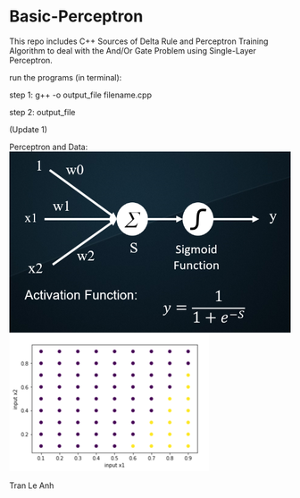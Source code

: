 # Basic-Perceptron
This repo includes C++ Sources of Delta Rule and Perceptron Training Algorithm to deal with the And/Or Gate Problem using Single-Layer Perceptron.

run the programs (in terminal):

step 1: g++ -o output_file filename.cpp

step 2: output_file

(Update 1)

Perceptron and Data:
![picture](added_w0_perceptron.png)
![picture](data.png)

Tran Le Anh

